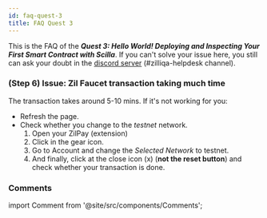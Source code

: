 ```yaml
---
id: faq-quest-3
title: FAQ Quest 3 
---
```


This is the FAQ of the ***Quest 3: Hello World! Deploying and Inspecting Your First Smart Contract with Scilla***. If you can't solve your issue here, you still can ask your doubt in the [discord server](https://discord.gg/3x3h2z6A63) (#zilliqa-helpdesk channel).

### (Step 6) Issue: Zil Faucet transaction taking much time
The transaction takes around 5-10 mins. If it's not working for you:
- Refresh the page.
- Check whether you change to the *testnet* network.
  1. Open your ZilPay (extension)
  2. Click in the gear icon.
  3. Go to Account and change the *Selected Network* to testnet.
  4. And finally, click at the close icon (x) (**not the reset button**) and check whether your transaction is done.

### Comments
import Comment from '@site/src/components/Comments';

<Comment></Comment>
